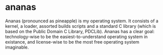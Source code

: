 # ananas
Ananas (pronounced as pineapple) is my operating system. It consists of a kernel, a loader, assorted builds scripts and a standard C library (which is based on the Public Domain C Library, PDCLib). Ananas has a clear goal: technology-wise to be the easiest-to-understand operating system in existance, and license-wise to be the most free operating system imaginable.
